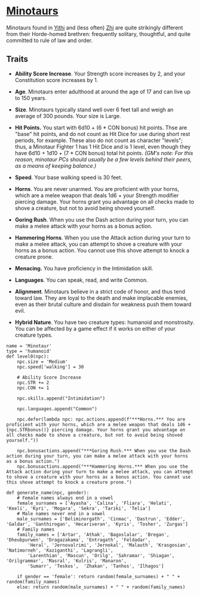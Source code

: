 # [Minotaurs](../Creatures/Minotaur.md)

Minotaurs found in [Yithi](../Nations/Yithi.md) and (less often) [Zhi](../Nations/Zhi.md) are quite strikingly different from their Horde-homed brethren: frequently solitary, thoughtful, and quite committed to rule of law and order.

## Traits
* **Ability Score Increase**. Your Strength score increases by 2, and your Constitution score increases by 1.

* **Age**. Minotaurs enter adulthood at around the age of 17 and can live up to 150 years.

* **Size**. Minotaurs typically stand well over 6 feet tall and weigh an average of 300 pounds. Your size is Large.

* **Hit Points.** You start with 6d10 + (6 * CON bonus) hit points. Thse are "base" hit points, and do not count as Hit Dice for use during short rest periods, for example. These also do not count as character "levels"; thus, a Minotaur Fighter 1 has 1 Hit Dice and is 1 level, even though they have 6d10 + 1d10 + (7 * CON bonus) total hit points. *(GM's note: For this reason, minotaur PCs should usually be a few levels behind their peers, as a means of keeping balance.)*

* **Speed**. Your base walking speed is 30 feet.

* **Horns**. You are never unarmed. You are proficient with your horns, which are a melee weapon that deals 1d6 + your Strength modifier piercing damage. Your horns grant you advantage on all checks made to shove a creature, but not to avoid being shoved yourself.

* **Goring Rush**. When you use the Dash action during your turn, you can make a melee attack with your horns as a bonus action.

* **Hammering Horns**. When you use the Attack action during your turn to make a melee attack, you can attempt to shove a creature with your horns as a bonus action. You cannot use this shove attempt to knock a creature prone.

* **Menacing.** You	have proficiency in the Intimidation skill. 

* **Languages**. You can speak, read, and write Common.

* **Alignment**. Minotaurs believe in a strict code of honor, and thus tend toward law. They are loyal to the death and make implacable enemies, even as their brutal culture and disdain for weakness push them toward evil.

* **Hybrid Nature**. You have two creature types: humanoid and monstrosity. You can be affected by a game effect if it works on either of your creature types.

```
name = 'Minotaur'
type = 'humanoid'
def level0(npc):
    npc.size = 'Medium'
    npc.speed['walking'] = 30

    # Ability Score Increase
    npc.STR += 2
    npc.CON += 1

    npc.skills.append("Intimidation")

    npc.languages.append("Common")

    npc.defer(lambda npc: npc.actions.append(f"***Horns.*** You are proficient with your horns, which are a melee weapon that deals 1d6 + {npc.STRbonus()} piercing damage. Your horns grant you advantage on all checks made to shove a creature, but not to avoid being shoved yourself."))

    npc.bonusactions.append("***Goring Rush.*** When you use the Dash action during your turn, you can make a melee attack with your horns as a bonus action.")
    npc.bonusactions.append("***Hammering Horns.*** When you use the Attack action during your turn to make a melee attack, you can attempt to shove a creature with your horns as a bonus action. You cannot use this shove attempt to knock a creature prone.")

def generate_name(npc, gender):
    # Female names always end in a vowel
    female_surnames = ['Ayasha', 'Calina', 'Fliara', 'Helati', 'Keeli', 'Kyri', 'Mogara', 'Sekra', 'Tariki', 'Telia']
    # Male names never end in a vowel
    male_surnames = ['Beliminorgath', 'Cinmac', 'Dastrun', 'Edder', 'Galdar', 'Ganthirogan', 'Hecariveran', 'Kyris', 'Tosher', 'Zurgas']
    # Family names
    family_names = ['Artar', 'Athak', 'Bagoslalar', 'Bregan', 'Dheubpurwen', 'Dragazakama', 'Entragath', 'Feldadar', 
        'Heral', 'Jernovalrimi', 'Jernokal', 'Malauth', 'Krasgosian', 'Natimorneh', 'Kaziganthi', 'Lagrangli', 
        'Larenthian', 'Mascun', 'Orilg', 'Sahramar', 'Shiagan', 'Orilgrammar', 'Masral', 'Kulris', 'Manaron', 
        'Sumarr', 'Teskos',  'Zhakan', 'Tanhos', 'Ilhagos']

    if gender == 'female': return random(female_surnames) + " " + random(family_names)
    else: return random(male_surnames) + " " + random(family_names)
```
